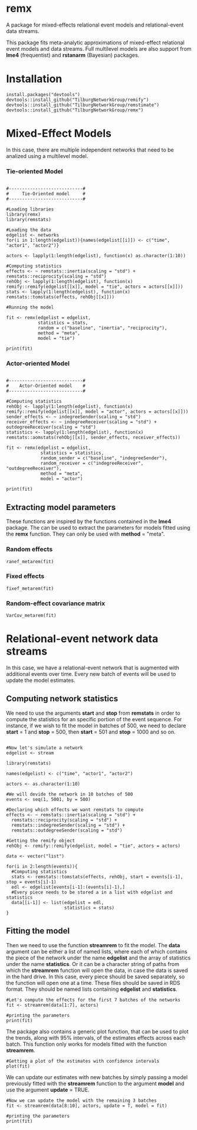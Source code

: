 # remx
A package for mixed-effects relational event models and relational-event data streams. 

This package fits meta-analytic approximations of mixed-effect relational event models and data streams. Full multilevel models are also support from **lme4** (frequentist) and **rstanarm** (Bayesian) packages. 

# Installation 
```r{}
install.packages("devtools")
devtools::install_github("TilburgNetworkGroup/remify") 
devtools::install_github("TilburgNetworkGroup/remstimate")
devtools::install_github("TilburgNetworkGroup/remx")
```

# Mixed-Effect Models

In this case, there are multiple independent networks that need to be analized using a multilevel model.

### Tie-oriented Model

```r{}

#----------------------------#
#     Tie-Oriented model     #
#----------------------------#

#Loading libraries
library(remx)
library(remstats)

#Loading the data
edgelist <- networks
for(i in 1:length(edgelist)){names(edgelist[[i]]) <- c("time", "actor1", "actor2")}

actors <- lapply(1:length(edgelist), function(x) as.character(1:10))

#Computing statistics
effects <- ~ remstats::inertia(scaling = "std") + remstats::reciprocity(scaling = "std")
rehObj <- lapply(1:length(edgelist), function(x) remify::remify(edgelist[[x]], model = "tie", actors = actors[[x]]))
stats <- lapply(1:length(edgelist), function(x) remstats::tomstats(effects, rehObj[[x]]))

#Running the model

fit <- remx(edgelist = edgelist,
            statistics = stats,
            random = c("baseline", "inertia", "reciprocity"),
            method = "meta",
            model = "tie")

print(fit)

```

### Actor-oriented Model

```r{}

#----------------------------#
#    Actor-Oriented model    #
#----------------------------#

#Computing statistics
rehObj <- lapply(1:length(edgelist), function(x) remify::remify(edgelist[[x]], model = "actor", actors = actors[[x]]))
sender_effects <- ~ indegreeSender(scaling = "std")
receiver_effects <- ~ indegreeReceiver(scaling = "std") + outdegreeReceiver(scaling = "std")
statistics <- lapply(1:length(edgelist), function(x) remstats::aomstats(rehObj[[x]], sender_effects, receiver_effects))

fit <- remx(edgelist = edgelist,
             statistics = statistics,
             random_sender = c("baseline", "indegreeSender"),
             random_receiver = c("indegreeReceiver", "outdegreeReceiver"),
             method = "meta",
             model = "actor")

print(fit)

```

## Extracting model parameters

These functions are inspired by the functions contained in the **lme4** package. The can be used to extract the parameters for models fitted using the **remx** function. They can only be used with **method** = "meta".

### Random effects

```r{}
ranef_metarem(fit)
```

### Fixed effects

```r{}
fixef_metarem(fit)
```

### Random-effect covariance matrix

```r{}
VarCov_metarem(fit)
```

# Relational-event network data streams

In this case, we have a relational-event network that is augmented with additional events over time. Every new batch of events will be used to update the model estimates. 

## Computing network statistics

We need to use the arguments **start** and **stop** from **remstats** in order to compute the statistics for an specific portion of the event sequence. For instance, if we wish to fit the model in batches of 500, we need to declare **start** = 1 and **stop** = 500, then **start** = 501 and **stop** = 1000 and so on.

```r{}

#Now let's simulate a network
edgelist <- stream

library(remstats)

names(edgelist) <- c("time", "actor1", "actor2")

actors <- as.character(1:10)

#We will devide the network in 10 batches of 500
events <- seq(1, 5001, by = 500)

#Declaring which effects we want remstats to compute
effects <- ~ remstats::inertia(scaling = "std") + 
  remstats::reciprocity(scaling = "std") + 
  remstats::indegreeSender(scaling = "std") +
  remstats::outdegreeSender(scaling = "std")

#Getting the remify object
rehObj <- remify::remify(edgelist, model = "tie", actors = actors)

data <- vector("list")

for(i in 2:length(events)){
  #Computing statistics
  stats <- remstats::tomstats(effects, rehObj, start = events[i-1], stop = events[i]-1)
  edl <- edgelist[events[i-1]:(events[i]-1),]
  #Every piece needs to be stored a in a list with edgelist and statistics
  data[[i-1]] <- list(edgelist = edl,
                      statistics = stats)
}

```

## Fitting the model

Then we need to use the function **streamrem** to fit the model. The **data** argument can be either a list of named lists, where each of which contains the piece of the network under the name **edgelist** and the array of statistics under the name **statistics**. Or it can be a character string of paths from which the **streamrem** function will open the data, in case the data is saved in the hard drive. In this case, every piece should be saved separately, so the function will open one at a time. These files should be saved in RDS format. They should be named lists containing **edgelist** and **statistics**.

```r{}
#Let's compute the effects for the first 7 batches of the networks
fit <- streamrem(data[1:7], actors)

#printing the parameters
print(fit)
```

The package also contains a generic plot function, that can be used to plot the trends, along with 95\% intervals, of the estimates effects across each batch. This function only works for models fitted with the function **streamrem**.

```r{}
#Getting a plot of the estimates with confidence intervals
plot(fit)

```

We can update our estimates with new batches by simply passing a model previously fitted with the **streamrem** function to the argument **model** and use the argument **update** = TRUE.

```r{}
#Now we can update the model with the remaining 3 batches
fit <- streamrem(data[8:10], actors, update = T, model = fit)

#printing the parameters
print(fit)
```
